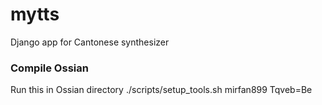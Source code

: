 # mytts
Django app for Cantonese synthesizer
### Compile Ossian
Run this in Ossian directory
./scripts/setup_tools.sh mirfan899 Tqveb=Be
